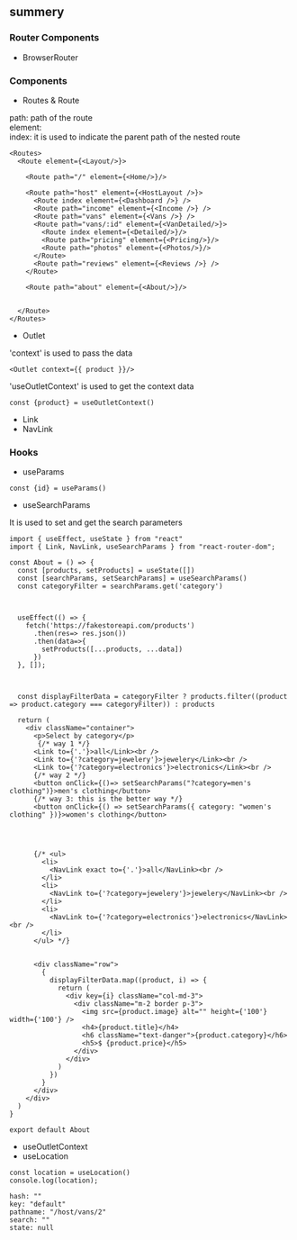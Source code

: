 ## summery

### Router Components
- BrowserRouter


### Components
- Routes & Route

path: path of the route <br>
element: <br>
index: it is used to indicate the parent path of the nested route<br>
```
<Routes>
  <Route element={<Layout/>}>

    <Route path="/" element={<Home/>}/>

    <Route path="host" element={<HostLayout />}>
      <Route index element={<Dashboard />} />
      <Route path="income" element={<Income />} />
      <Route path="vans" element={<Vans />} />
      <Route path="vans/:id" element={<VanDetailed/>}>
        <Route index element={<Detailed/>}/>
        <Route path="pricing" element={<Pricing/>}/>
        <Route path="photos" element={<Photos/>}/>
      </Route>
      <Route path="reviews" element={<Reviews />} />
    </Route>

    <Route path="about" element={<About/>}/>

    
  </Route>
</Routes>
```


- Outlet

'context' is used to pass the data
```
<Outlet context={{ product }}/>
```

'useOutletContext' is used to get the context data <br>
```
const {product} = useOutletContext()
```

- Link
- NavLink


### Hooks
- useParams

```
const {id} = useParams()
```

- useSearchParams

It is used to set and get the search parameters
```
import { useEffect, useState } from "react"
import { Link, NavLink, useSearchParams } from "react-router-dom";

const About = () => {
  const [products, setProducts] = useState([])
  const [searchParams, setSearchParams] = useSearchParams()
  const categoryFilter = searchParams.get('category')

 

  useEffect(() => {
    fetch('https://fakestoreapi.com/products')
      .then(res=> res.json())
      .then(data=>{
        setProducts([...products, ...data])
      })
  }, []);

 

  const displayFilterData = categoryFilter ? products.filter((product => product.category === categoryFilter)) : products
  
  return (
    <div className="container">
      <p>Select by category</p>
       {/* way 1 */}
      <Link to={'.'}>all</Link><br />
      <Link to={'?category=jewelery'}>jewelery</Link><br />
      <Link to={'?category=electronics'}>electronics</Link><br />
      {/* way 2 */}
      <button onClick={()=> setSearchParams("?category=men's clothing")}>men's clothing</button>
      {/* way 3: this is the better way */}
      <button onClick={() => setSearchParams({ category: "women's clothing" })}>women's clothing</button>

      
      
      
      {/* <ul>
        <li>
          <NavLink exact to={'.'}>all</NavLink><br />
        </li>
        <li>
          <NavLink to={'?category=jewelery'}>jewelery</NavLink><br />
        </li>
        <li>
          <NavLink to={'?category=electronics'}>electronics</NavLink><br />
        </li>
      </ul> */}
      
   
      <div className="row">
        {
          displayFilterData.map((product, i) => {
            return (
              <div key={i} className="col-md-3">
                <div className="m-2 border p-3">
                  <img src={product.image} alt="" height={'100'} width={'100'} />
                  <h4>{product.title}</h4>
                  <h6 className="text-danger">{product.category}</h6>
                  <h5>$ {product.price}</h5>
                </div>
              </div>
            )
          })
        }
      </div>
    </div>
  )
}

export default About
```
- useOutletContext
- useLocation

```
const location = useLocation()
console.log(location);

hash: ""
key: "default"
pathname: "/host/vans/2"
search: ""
state: null

```




















